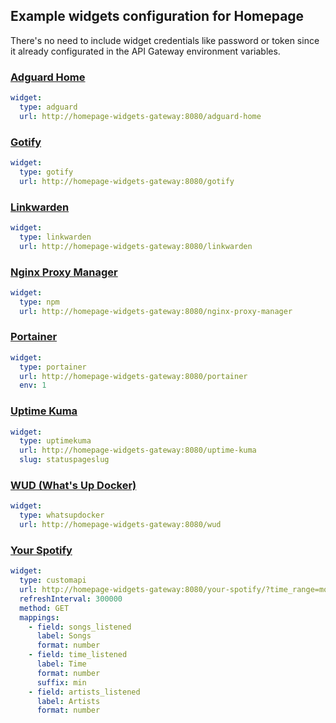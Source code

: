 ## Example widgets configuration for Homepage

There's no need to include widget credentials like password or token since it already configurated in the API Gateway environment variables.

### [Adguard Home](https://gethomepage.dev/widgets/services/adguard-home)

```yaml
widget:
  type: adguard
  url: http://homepage-widgets-gateway:8080/adguard-home
```

### [Gotify](https://gethomepage.dev/widgets/services/gotify)

```yaml
widget:
  type: gotify
  url: http://homepage-widgets-gateway:8080/gotify
```

### [Linkwarden](https://gethomepage.dev/widgets/services/linkwarden)

```yaml
widget:
  type: linkwarden
  url: http://homepage-widgets-gateway:8080/linkwarden
```

### [Nginx Proxy Manager](https://gethomepage.dev/widgets/services/nginx-proxy-manager)

```yaml
widget:
  type: npm
  url: http://homepage-widgets-gateway:8080/nginx-proxy-manager
```

### [Portainer](https://gethomepage.dev/widgets/services/portainer)

```yaml
widget:
  type: portainer
  url: http://homepage-widgets-gateway:8080/portainer
  env: 1
```

### [Uptime Kuma](https://gethomepage.dev/widgets/services/uptime-kuma)

```yaml
widget:
  type: uptimekuma
  url: http://homepage-widgets-gateway:8080/uptime-kuma
  slug: statuspageslug
```

### [WUD (What's Up Docker)](https://gethomepage.dev/widgets/services/whatsupdocker)

```yaml
widget:
  type: whatsupdocker
  url: http://homepage-widgets-gateway:8080/wud
```

### [Your Spotify](https://github.com/FuLygon/homepage-widgets-gateway/blob/main/docs/your-spotify.md)

```yaml
widget:
  type: customapi
  url: http://homepage-widgets-gateway:8080/your-spotify/?time_range=month
  refreshInterval: 300000
  method: GET
  mappings:
    - field: songs_listened
      label: Songs
      format: number
    - field: time_listened
      label: Time
      format: number
      suffix: min
    - field: artists_listened
      label: Artists
      format: number
```